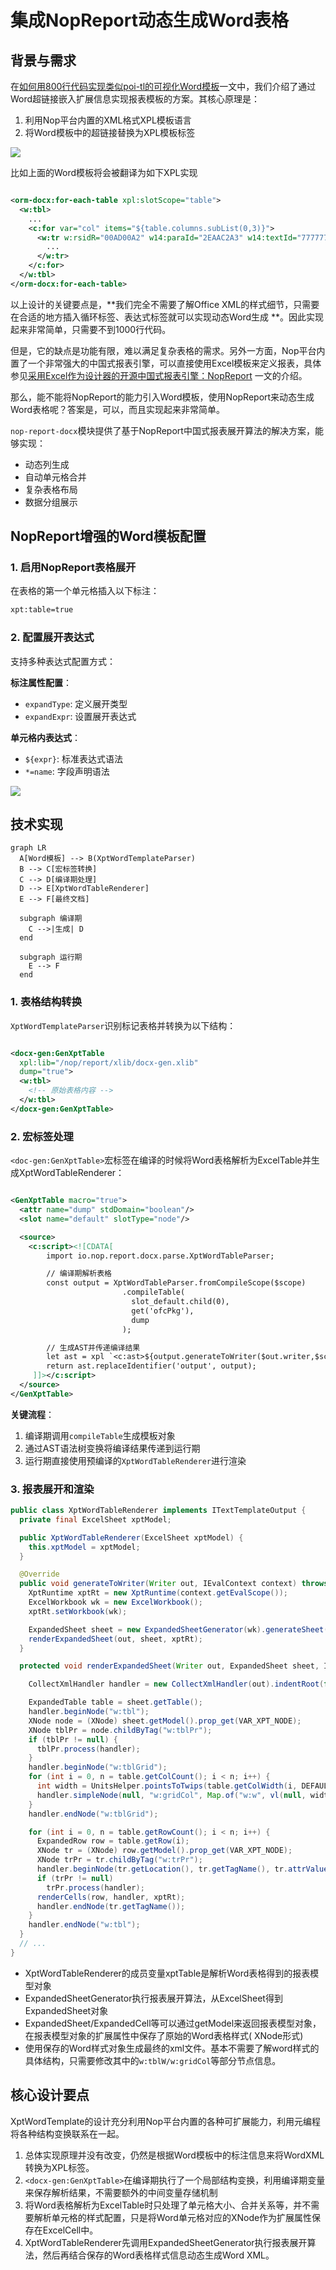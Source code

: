 # 集成NopReport动态生成Word表格

## 背景与需求

在[如何用800行代码实现类似poi-tl的可视化Word模板](https://zhuanlan.zhihu.com/p/537439335)一文中，我们介绍了通过Word超链接嵌入扩展信息实现报表模板的方案。其核心原理是：

1. 利用Nop平台内置的XML格式XPL模板语言
2. 将Word模板中的超链接替换为XPL模板标签

![](word-template/loop-demo.png)

比如上面的Word模板将会被翻译为如下XPL实现

```xml

<orm-docx:for-each-table xpl:slotScope="table">
  <w:tbl>
    ...
    <c:for var="col" items="${table.columns.subList(0,3)}">
      <w:tr w:rsidR="00AD00A2" w14:paraId="2EAAC2A3" w14:textId="77777777" w:rsidTr="00AD00A2">
        ...
      </w:tr>
    </c:for>
  </w:tbl>
</orm-docx:for-each-table>
```

以上设计的关键要点是，**我们完全不需要了解Office XML的样式细节，只需要在合适的地方插入循环标签、表达式标签就可以实现动态Word生成
**。因此实现起来非常简单，只需要不到1000行代码。

但是，它的缺点是功能有限，难以满足复杂表格的需求。另外一方面，Nop平台内置了一个非常强大的中国式报表引擎，可以直接使用Excel模板来定义报表，具体参见[采用Excel作为设计器的开源中国式报表引擎：NopReport](https://zhuanlan.zhihu.com/p/620250740)
一文的介绍。

那么，能不能将NopReport的能力引入Word模板，使用NopReport来动态生成Word表格呢？答案是，可以，而且实现起来非常简单。

`nop-report-docx`模块提供了基于NopReport中国式报表展开算法的解决方案，能够实现：

- 动态列生成
- 自动单元格合并
- 复杂表格布局
- 数据分组展示

## NopReport增强的Word模板配置

### 1. 启用NopReport表格展开

在表格的第一个单元格插入以下标注：

```xml
xpt:table=true
```

### 2. 配置展开表达式

支持多种表达式配置方式：

**标注属性配置**：

- `expandType`: 定义展开类型
- `expandExpr`: 设置展开表达式

**单元格内表达式**：

- `${expr}`: 标准表达式语法
- `*=name`: 字段声明语法

![](word-template/xpt-word-table.png)

## 技术实现

```mermaid
graph LR
  A[Word模板] --> B(XptWordTemplateParser)
  B --> C[宏标签转换]
  C --> D[编译期处理]
  D --> E[XptWordTableRenderer]
  E --> F[最终文档]

  subgraph 编译期
    C -->|生成| D
  end

  subgraph 运行期
    E --> F
  end
```

### 1. 表格结构转换

`XptWordTemplateParser`识别标记表格并转换为以下结构：

```xml

<docx-gen:GenXptTable
  xpl:lib="/nop/report/xlib/docx-gen.xlib"
  dump="true">
  <w:tbl>
    <!-- 原始表格内容 -->
  </w:tbl>
</docx-gen:GenXptTable>
```

### 2. 宏标签处理

`<doc-gen:GenXptTable>`宏标签在编译的时候将Word表格解析为ExcelTable并生成XptWordTableRenderer：

```xml

<GenXptTable macro="true">
  <attr name="dump" stdDomain="boolean"/>
  <slot name="default" slotType="node"/>

  <source>
    <c:script><![CDATA[
        import io.nop.report.docx.parse.XptWordTableParser;

        // 编译期解析表格
        const output = XptWordTableParser.fromCompileScope($scope)
                         .compileTable(
                           slot_default.child(0),
                           get('ofcPkg'),
                           dump
                         );

        // 生成AST并传递编译结果
        let ast = xpl `<c:ast>${output.generateToWriter($out.writer,$scope)}</c:ast>`;
        return ast.replaceIdentifier('output', output);
     ]]></c:script>
  </source>
</GenXptTable>
```

**关键流程**：

1. 编译期调用`compileTable`生成模板对象
2. 通过AST语法树变换将编译结果传递到运行期
3. 运行期直接使用预编译的`XptWordTableRenderer`进行渲染

### 3. 报表展开和渲染

```java
public class XptWordTableRenderer implements ITextTemplateOutput {
  private final ExcelSheet xptModel;

  public XptWordTableRenderer(ExcelSheet xptModel) {
    this.xptModel = xptModel;
  }

  @Override
  public void generateToWriter(Writer out, IEvalContext context) throws IOException {
    XptRuntime xptRt = new XptRuntime(context.getEvalScope());
    ExcelWorkbook wk = new ExcelWorkbook();
    xptRt.setWorkbook(wk);

    ExpandedSheet sheet = new ExpandedSheetGenerator(wk).generateSheet(xptModel, xptRt, new HashMap<>());
    renderExpandedSheet(out, sheet, xptRt);
  }

  protected void renderExpandedSheet(Writer out, ExpandedSheet sheet, IXptRuntime xptRt) throws IOException {

    CollectXmlHandler handler = new CollectXmlHandler(out).indentRoot(false).indent(true);

    ExpandedTable table = sheet.getTable();
    handler.beginNode("w:tbl");
    XNode node = (XNode) sheet.getModel().prop_get(VAR_XPT_NODE);
    XNode tblPr = node.childByTag("w:tblPr");
    if (tblPr != null) {
      tblPr.process(handler);
    }
    handler.beginNode("w:tblGrid");
    for (int i = 0, n = table.getColCount(); i < n; i++) {
      int width = UnitsHelper.pointsToTwips(table.getColWidth(i, DEFAULT_WIDTH));
      handler.simpleNode(null, "w:gridCol", Map.of("w:w", vl(null, width)));
    }
    handler.endNode("w:tblGrid");

    for (int i = 0, n = table.getRowCount(); i < n; i++) {
      ExpandedRow row = table.getRow(i);
      XNode tr = (XNode) row.getModel().prop_get(VAR_XPT_NODE);
      XNode trPr = tr.childByTag("w:trPr");
      handler.beginNode(tr.getLocation(), tr.getTagName(), tr.attrValueLocs());
      if (trPr != null)
        trPr.process(handler);
      renderCells(row, handler, xptRt);
      handler.endNode(tr.getTagName());
    }
    handler.endNode("w:tbl");
  }
  // ...
}
```

* XptWordTableRenderer的成员变量xptTable是解析Word表格得到的报表模型对象
* ExpandedSheetGenerator执行报表展开算法，从ExcelSheet得到ExpandedSheet对象
* ExpandedSheet/ExpandedCell等可以通过getModel来返回报表模型对象，在报表模型对象的扩展属性中保存了原始的Word表格样式(
  XNode形式)
* 使用保存的Word样式对象生成最终的xml文件。基本不需要了解word样式的具体结构，只需要修改其中的`w:tblW/w:gridCol`等部分节点信息。

## 核心设计要点

XptWordTemplate的设计充分利用Nop平台内置的各种可扩展能力，利用元编程将各种结构变换联系在一起。

1. 总体实现原理并没有改变，仍然是根据Word模板中的标注信息来将WordXML转换为XPL标签。
2. `<docx-gen:GenXptTable>`在编译期执行了一个局部结构变换，利用编译期变量来保存解析结果，不需要额外的中间变量存储机制
3. 将Word表格解析为ExcelTable时只处理了单元格大小、合并关系等，并不需要解析单元格的样式配置，只是将Word单元格对应的XNode作为扩展属性保存在ExcelCell中。
4. XptWordTableRenderer先调用ExpandedSheetGenerator执行报表展开算法，然后再结合保存的Word表格样式信息动态生成Word XML。

